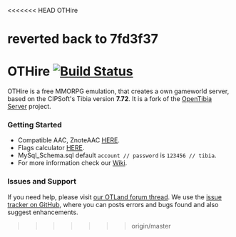 <<<<<<< HEAD
OTHire 

reverted back to 7fd3f37
=======
# OTHire [![Build Status](https://travis-ci.org/TwistedScorpio/OTHire.svg?branch=master)](https://travis-ci.org/TwistedScorpio/OTHire)

OTHire is a free MMORPG emulation, that creates a own gameworld server,
based on the CIPSoft's Tibia version **7.72**.
It is a fork of the [OpenTibia Server](https://github.com/opentibia/server) project.

### Getting Started

* Compatible AAC, ZnoteAAC [HERE](https://github.com/peonso/ZnoteOTHire).
* Flags calculator [HERE](https://diegorodriguesvieira.github.io/flags-calculator/).
* MySql_Schema.sql default `account // password` is `123456 // tibia`.
* For more information check our [Wiki](https://github.com/TwistedScorpio/OTHire/wiki).

### Issues and Support

If you need help, please visit [our OTLand forum thread](https://otland.net/threads/7-72-othire-0-0-3.246964/).
We use the [issue tracker on GitHub](https://github.com/TwistedScorpio/OTHire/issues),
where you can posts errors and bugs found and also suggest enhancements.
>>>>>>> origin/master
